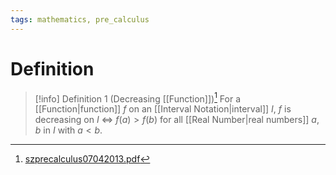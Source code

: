 ```yaml
---
tags: mathematics, pre_calculus
---
```


# Definition

> [!info] Definition 1 (Decreasing [[Function]])[^1]
> For a [[Function|function]] $f$ on an [[Interval Notation|interval]] $I$, $f$ is decreasing on $I$ $\iff$ $f(a) > f(b)$ for all [[Real Number|real numbers]] $a, b$ in $I$ with $a < b$.

[^1]: [szprecalculus07042013.pdf](zotero://open-pdf/library/items/J3667KH4?page=113)